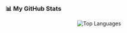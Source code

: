 ### 📊 My GitHub Stats

<p align="center">
  <img src="https://github-readme-stats.vercel.app/api/top-langs/?username=Elcapitanoe&layout=compact&theme=tokyonight&hide_border=true&langs_count=8" alt="Top Languages" />
</p>